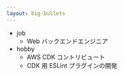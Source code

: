 ```yaml
---
layout: big-bullets
---
```


<profile />

* job
  * Web バックエンドエンジニア
* hobby
  * AWS CDK コントリビュート
  * CDK 用 ESLint プラグインの開発
  
<!-- 
自己紹介です。山梨と申します  
株式会社メイツで Web バックエンドエンジニアをしております  
業務でも趣味でもTypeScriptを触ることが多く、趣味の方では、AWS CDK という IaC ツール (インフラをコードで構築するツール) のコントリビュートをしたり、CDK 用の ESLint プラグインを開発したりしています
-->